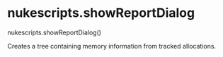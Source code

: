 # nukescripts.showReportDialog
nukescripts.showReportDialog()

Creates a tree containing memory information from tracked allocations.